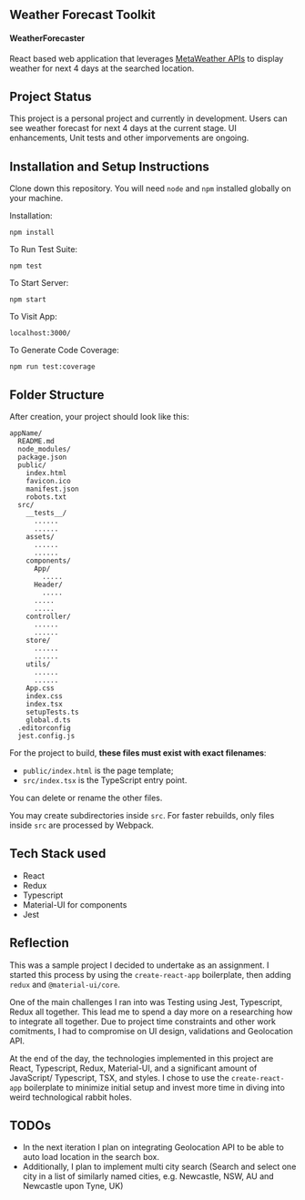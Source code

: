 ## Weather Forecast Toolkit

#### WeatherForecaster

React based web application that leverages [MetaWeather APIs](https://www.metaweather.com/api/) to display weather for next 4 days at the searched location.

## Project Status

This project is a personal project and currently in development. Users can see weather forecast for next 4 days at the current stage. UI enhancements, Unit tests and other imporvements are ongoing.

## Installation and Setup Instructions

Clone down this repository. You will need `node` and `npm` installed globally on your machine.

Installation:

`npm install`

To Run Test Suite:

`npm test`

To Start Server:

`npm start`

To Visit App:

`localhost:3000/`

To Generate Code Coverage:

`npm run test:coverage`

## Folder Structure

After creation, your project should look like this:

```
appName/
  README.md
  node_modules/
  package.json
  public/
    index.html
    favicon.ico
    manifest.json
    robots.txt
  src/
    __tests__/
      ......
      ......
    assets/
      ......
      ......
    components/
      App/
        .....
      Header/
        .....
      .....
      .....
    controller/
      ......
      ......
    store/
      ......
      ......
    utils/
      ......
      ......
    App.css
    index.css
    index.tsx
    setupTests.ts
    global.d.ts
  .editorconfig
  jest.config.js
```

For the project to build, **these files must exist with exact filenames**:

- `public/index.html` is the page template;
- `src/index.tsx` is the TypeScript entry point.

You can delete or rename the other files.

You may create subdirectories inside `src`. For faster rebuilds, only files inside `src` are processed by Webpack.

## Tech Stack used

- React
- Redux
- Typescript
- Material-UI for components
- Jest

## Reflection

This was a sample project I decided to undertake as an assignment. I started this process by using the `create-react-app` boilerplate, then adding `redux` and `@material-ui/core`.

One of the main challenges I ran into was Testing using Jest, Typescript, Redux all together. This lead me to spend a day more on a researching how to integrate all together. Due to project time constraints and other work comitments, I had to compromise on UI design, validations and Geolocation API.

At the end of the day, the technologies implemented in this project are React, Typescript, Redux, Material-UI, and a significant amount of JavaScript/ Typescript, TSX, and styles. I chose to use the `create-react-app` boilerplate to minimize initial setup and invest more time in diving into weird technological rabbit holes. 


## TODOs
 * In the next iteration I plan on integrating Geolocation API to be able to auto load location in the search box. 
 * Additionally, I plan to implement multi city search (Search and select one city in a list of similarly named cities, e.g. Newcastle, NSW, AU and Newcastle upon Tyne, UK)
